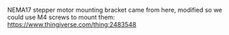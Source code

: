 NEMA17 stepper motor mounting bracket came from here, modified so we could use M4 screws to mount them:
https://www.thingiverse.com/thing:2483548
